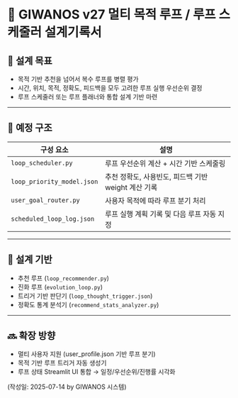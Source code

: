 # 🔀 GIWANOS v27 멀티 목적 루프 / 루프 스케줄러 설계기록서

## 🎯 설계 목표
- 목적 기반 추천을 넘어서 복수 루프를 병렬 평가
- 시간, 위치, 목적, 정확도, 피드백을 모두 고려한 루프 실행 우선순위 결정
- 루프 스케줄러 또는 루프 플래너와 통합 설계 기반 마련

---

## 🔧 예정 구조

| 구성 요소 | 설명 |
|-----------|------|
| `loop_scheduler.py` | 루프 우선순위 계산 + 시간 기반 스케줄링 |
| `loop_priority_model.json` | 추천 정확도, 사용빈도, 피드백 기반 weight 계산 기록 |
| `user_goal_router.py` | 사용자 목적에 따라 루프 분기 처리 |
| `scheduled_loop_log.json` | 루프 실행 계획 기록 및 다음 루프 자동 지정 |

---

## 🧠 설계 기반

- 추천 루프 (`loop_recommender.py`)
- 진화 루프 (`evolution_loop.py`)
- 트리거 기반 판단기 (`loop_thought_trigger.json`)
- 정확도 통계 분석기 (`recommend_stats_analyzer.py`)

---

## 🔜 확장 방향

- 멀티 사용자 지원 (user_profile.json 기반 루프 분기)
- 목적 기반 루프 트리거 자동 생성기
- 루프 상태 Streamlit UI 통합 → 일정/우선순위/진행률 시각화

(작성일: 2025-07-14 by GIWANOS 시스템)